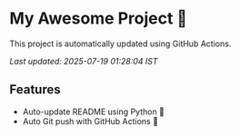 # My Awesome Project 🚀

This project is automatically updated using GitHub Actions.

_Last updated: 2025-07-19 01:28:04 IST_

## Features
- Auto-update README using Python 🐍
- Auto Git push with GitHub Actions 🤖

